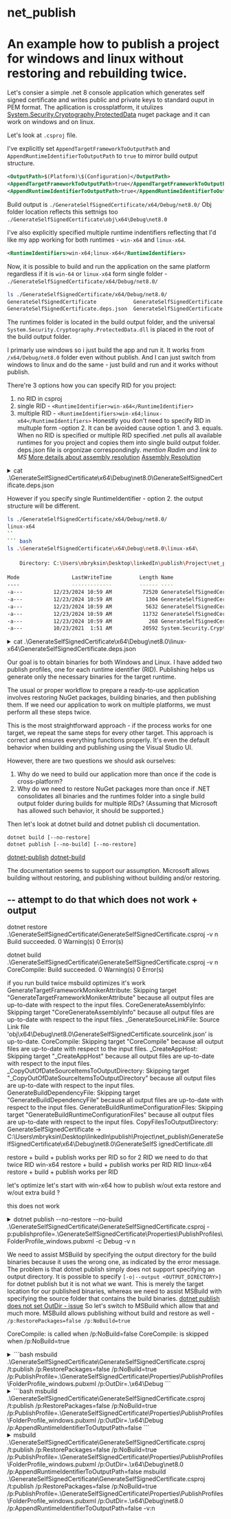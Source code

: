 # net_publish

<h1>An example how to publish a project for windows and linux without restoring and rebuilding twice.</h1>

Let's consier a simple .net 8 console application which generates self signed certificate and writes public and private keys to standard ouput in PEM format.
The apllication is crossplatform, it utulizes [System.Security.Cryptography.ProtectedData](https://www.nuget.org/packages/System.Security.Cryptography.ProtectedData/6.0.0) nuget package and it can work on windows and on linux.

Let's look at ``.csproj`` file.

I've explicitly set ``AppendTargetFrameworkToOutputPath`` and ``AppendRuntimeIdentifierToOutputPath`` to ``true`` to mirror build output structure.
```xml
<OutputPath>$(Platform)\$(Configuration)</OutputPath>
<AppendTargetFrameworkToOutputPath>true</AppendTargetFrameworkToOutputPath>
<AppendRuntimeIdentifierToOutputPath>true</AppendRuntimeIdentifierToOutputPath>
```
Build output is ``./GenerateSelfSignedCertificate/x64/Debug/net8.0/``
Obj folder location reflects this settnigs too ``./GenerateSelfSignedCertificate\obj\x64\Debug\net8.0``

I've also explicitly specified multiple runtime indentifiers reflecting that I'd like my app working for both runtimes - ``win-x64`` and ``linux-x64``.
```xml
<RuntimeIdentifiers>win-x64;linux-x64</RuntimeIdentifiers>
```
Now, it is possible to build and run the application on the same platform regardless if it is ``win-64`` or ``linux-x64`` form single folder - ``./GenerateSelfSignedCertificate/x64/Debug/net8.0/``
```bash
ls ./GenerateSelfSignedCertificate/x64/Debug/net8.0/
GenerateSelfSignedCertificate            GenerateSelfSignedCertificate.dll  GenerateSelfSignedCertificate.runtimeconfig.json  runtimes
GenerateSelfSignedCertificate.deps.json  GenerateSelfSignedCertificate.pdb  System.Security.Cryptography.ProtectedData.dll
```

The runtimes folder is located in the build output folder, and the universal ``System.Security.Cryptography.ProtectedData.dll`` is placed in the root of the build output folder.

I primarly use windows so i just build the app and run it. It works from ``/x64/Debug/net8.0`` folder even without publish.
And I can just switch from windows to linux and do the same - just build and run and it works without publish.

There're 3 options how you can specify RID for you project:
1. no RID in csproj
2. single RID - ``<RuntimeIdentifier>win-x64</RuntimeIdentifier>``
3. multiple RID - ``<RuntimeIdentifiers>win-x64;linux-x64</RuntimeIdentifiers>``
Honestly you don't need to specify RID in multuple form -option 2. It can be avoided cause option 1. and 3. equals.
When no RID is specified or multiple RID specified .net pulls all available runtimes for you project and copies them into single build output folder.  deps.json file is orgonizae  correspondingly. *mention Radim and link to MS*
[More details about assembly resolution](https://github.com/dotnet/cli/blob/rel/1.0.0/Documentation/specs/corehost.md)
[Assembly Resolution](https://github.com/dotnet/cli/blob/rel/1.0.0/Documentation/specs/corehost.md#assembly-resolution)


<details>
<summary>cat .\GenerateSelfSignedCertificate\x64\Debug\net8.0\GenerateSelfSignedCertificate.deps.json</summary>

```
{
  "runtimeTarget": {
    "name": ".NETCoreApp,Version=v8.0",
    "signature": ""
  },
  "compilationOptions": {},
  "targets": {
    ".NETCoreApp,Version=v8.0": {
      "GenerateSelfSignedCertificate/1.0.0": {
        "dependencies": {
          "System.Security.Cryptography.ProtectedData": "6.0.0"
        },
        "runtime": {
          "GenerateSelfSignedCertificate.dll": {}
        }
      },
      "System.Security.Cryptography.ProtectedData/6.0.0": {
        "runtime": {
          "lib/net6.0/System.Security.Cryptography.ProtectedData.dll": {
            "assemblyVersion": "6.0.0.0",
            "fileVersion": "6.0.21.52210"
          }
        },
        "runtimeTargets": {
          "runtimes/win/lib/net6.0/System.Security.Cryptography.ProtectedData.dll": {
            "rid": "win",
            "assetType": "runtime",
            "assemblyVersion": "6.0.0.0",
            "fileVersion": "6.0.21.52210"
          }
        }
      }
    }
  },
  "libraries": {
    "GenerateSelfSignedCertificate/1.0.0": {
      "type": "project",
      "serviceable": false,
      "sha512": ""
    },
    "System.Security.Cryptography.ProtectedData/6.0.0": {
      "type": "package",
      "serviceable": true,
      "sha512": "sha512-rp1gMNEZpvx9vP0JW0oHLxlf8oSiQgtno77Y4PLUBjSiDYoD77Y8uXHr1Ea5XG4/pIKhqAdxZ8v8OTUtqo9PeQ==",
      "path": "system.security.cryptography.protecteddata/6.0.0",
      "hashPath": "system.security.cryptography.protecteddata.6.0.0.nupkg.sha512"
    }
  }
}
```
</details>

However if you specify single RuntimeIdentifier - option 2. the output structure will be different.
``` bash
ls ./GenerateSelfSignedCertificate/x64/Debug/net8.0/
linux-x64
``
``` bash
ls .\GenerateSelfSignedCertificate\x64\Debug\net8.0\linux-x64\

    Directory: C:\Users\mbryksin\Desktop\linkedIn\publish\Project\net_publish\GenerateSelfSignedCertificate\x64\Debug\net8.0\linux-x64

Mode                 LastWriteTime         Length Name
----                 -------------         ------ ----
-a---          12/23/2024 10:59 AM          72520 GenerateSelfSignedCertificate
-a---          12/23/2024 10:59 AM           1304 GenerateSelfSignedCertificate.deps.json
-a---          12/23/2024 10:59 AM           5632 GenerateSelfSignedCertificate.dll
-a---          12/23/2024 10:59 AM          11732 GenerateSelfSignedCertificate.pdb
-a---          12/23/2024 10:59 AM            268 GenerateSelfSignedCertificate.runtimeconfig.json
-a---          10/23/2021  1:51 AM          20592 System.Security.Cryptography.ProtectedData.dll
```

<details>
<summary>cat .\GenerateSelfSignedCertificate\x64\Debug\net8.0\linux-x64\GenerateSelfSignedCertificate.deps.json</summary>
cat .\GenerateSelfSignedCertificate\x64\Debug\net8.0\linux-x64\GenerateSelfSignedCertificate.deps.json
{
  "runtimeTarget": {
    "name": ".NETCoreApp,Version=v8.0/linux-x64",
    "signature": ""
  },
  "compilationOptions": {},
  "targets": {
    ".NETCoreApp,Version=v8.0": {},
    ".NETCoreApp,Version=v8.0/linux-x64": {
      "GenerateSelfSignedCertificate/1.0.0": {
        "dependencies": {
          "System.Security.Cryptography.ProtectedData": "6.0.0"
        },
        "runtime": {
          "GenerateSelfSignedCertificate.dll": {}
        }
      },
      "System.Security.Cryptography.ProtectedData/6.0.0": {
        "runtime": {
          "lib/net6.0/System.Security.Cryptography.ProtectedData.dll": {
            "assemblyVersion": "6.0.0.0",
            "fileVersion": "6.0.21.52210"
          }
        }
      }
    }
  },
  "libraries": {
    "GenerateSelfSignedCertificate/1.0.0": {
      "type": "project",
      "serviceable": false,
      "sha512": ""
    },
    "System.Security.Cryptography.ProtectedData/6.0.0": {
      "type": "package",
      "serviceable": true,
      "sha512": "sha512-rp1gMNEZpvx9vP0JW0oHLxlf8oSiQgtno77Y4PLUBjSiDYoD77Y8uXHr1Ea5XG4/pIKhqAdxZ8v8OTUtqo9PeQ==",
      "path": "system.security.cryptography.protecteddata/6.0.0",
      "hashPath": "system.security.cryptography.protecteddata.6.0.0.nupkg.sha512"
    }
  }
}
</details>

Our goal is to obtain binaries for both Windows and Linux.
I have added two publish profiles, one for each runtime identifier (RID).
Publishing helps us generate only the necessary binaries for the target runtime.

The usual or proper workflow to prepare a ready-to-use application involves restoring NuGet packages, building binaries, and then publishing them.
If we need our application to work on multiple platforms, we must perform all these steps twice.

This is the most straightforward approach - if the process works for one target, we repeat the same steps for every other target.
This approach is correct and ensures everything functions properly.
It's even the default behavior when building and publishing using the Visual Studio UI.

However, there are two questions we should ask ourselves:
1. Why do we need to build our application more than once if the code is cross-platform?
2. Why do we need to restore NuGet packages more than once if .NET consolidates all binaries and the runtimes folder into a single build output folder during builds for multiple RIDs? (Assuming that Microsoft has allowed such behavior, it should be supported.)

Then let's look at dotnet build and dotnet publish cli documentation.
```
dotnet build [--no-restore]
dotnet publish [--no-build] [--no-restore]
```
[dotnet-publish](https://learn.microsoft.com/en-us/dotnet/core/tools/dotnet-publish)
[dotnet-build](https://learn.microsoft.com/en-us/dotnet/core/tools/dotnet-build)

The documentation seems to support our assumption. Microsoft allows building without restoring, and publishing without building and/or restoring.

--
attempt to do that which does not work + output
--

dotnet restore  .\GenerateSelfSignedCertificate\GenerateSelfSignedCertificate.csproj -v n
Build succeeded.
    0 Warning(s)
    0 Error(s)

dotnet build .\GenerateSelfSignedCertificate\GenerateSelfSignedCertificate.csproj -v n
CoreCompile:
Build succeeded.
    0 Warning(s)
    0 Error(s)

if you run build twice msbuild optimizes it's work
GenerateTargetFrameworkMonikerAttribute:
       Skipping target "GenerateTargetFrameworkMonikerAttribute" because all output files are up-to-date with respect to the input files.
       CoreGenerateAssemblyInfo:
       Skipping target "CoreGenerateAssemblyInfo" because all output files are up-to-date with respect to the input files.
       _GenerateSourceLinkFile:
         Source Link file 'obj\x64\Debug\net8.0\GenerateSelfSignedCertificate.sourcelink.json' is up-to-date.
       CoreCompile:
       Skipping target "CoreCompile" because all output files are up-to-date with respect to the input files.
       _CreateAppHost:
       Skipping target "_CreateAppHost" because all output files are up-to-date with respect to the input files.
       _CopyOutOfDateSourceItemsToOutputDirectory:
       Skipping target "_CopyOutOfDateSourceItemsToOutputDirectory" because all output files are up-to-date with respect to the input files.
       GenerateBuildDependencyFile:
       Skipping target "GenerateBuildDependencyFile" because all output files are up-to-date with respect to the input files.
       GenerateBuildRuntimeConfigurationFiles:
       Skipping target "GenerateBuildRuntimeConfigurationFiles" because all output files are up-to-date with respect to the input files.
       CopyFilesToOutputDirectory:
         GenerateSelfSignedCertificate -> C:\Users\mbryksin\Desktop\linkedIn\publish\Project\net_publish\GenerateSelfSignedCertificate\x64\Debug\net8.0\GenerateSelfS 
         ignedCertificate.dll

restore + build + publish works per RID
so for 2 RID we need to do that twice
RID win-x64
restore + build + publish works per RID
RID linux-x64
restore + build + publish works per RID

let's optimize
let's start with win-x64
how to publish w/out exta restore and w/out extra build ?

this does not work
<details>
<summary>
dotnet publish --no-restore --no-build .\GenerateSelfSignedCertificate\GenerateSelfSignedCertificate.csproj -p:publishprofile=.\GenerateSelfSignedCertificate\Properties\PublishProfiles\FolderProfile_windows.pubxml -c Debug -v n
</summary>
Build FAILED.

C:\Program Files\dotnet\sdk\8.0.403\Sdks\Microsoft.NET.Sdk\targets\Microsoft.NET.Publish.targets(351,5): error MSB3030: Could not copy the file "obj\x64\Debug
       \net8.0\win-x64\GenerateSelfSignedCertificate.dll" because it was not found. [C:\Users\mbryksin\Desktop\linkedIn\publish\Project\net_publish\GenerateSelfSigne
       dCertificate\GenerateSelfSignedCertificate.csproj]
</details>

We need to assist MSBuild by specifying the output directory for the build binaries because it uses the wrong one, as indicated by the error message.
The problem is that dotnet publish simply does not support specifying an output directory.
It is possible to specify ``[-o|--output <OUTPUT_DIRECTORY>]`` for dotnet publish but it is not what we want.
This is merely the target location for our published binaries, whereas we need to assist MSBuild with specifying the source folder that contains the build binaries.
[dotnet publish does not set OutDir - issue](https://github.com/dotnet/sdk/issues/9012)
So let's switch to MSBuild which allow that and much more.
MSBuild allows publishing without build and restore as well -  ``/p:RestorePackages=false /p:NoBuild=true``

CoreCompile: is called when /p:NoBuild=false
CoreCompile: is skipped when /p:NoBuild=true

<details>
that does not work too
<summary>
```bash
msbuild .\GenerateSelfSignedCertificate\GenerateSelfSignedCertificate.csproj /t:publish /p:RestorePackages=false /p:NoBuild=true /p:PublishProfile=.\GenerateSelfSignedCertificate\Properties\PublishProfiles\FolderProfile_windows.pubxml /p:OutDir=.\x64\Debug
```
</summary>
```bash
C:\Program Files\dotnet\sdk\8.0.403\Sdks\Microsoft.NET.Sdk\targets\Microsoft.NET.Publish.targets(351,5): error MSB3030: Could not copy the file "obj\x64\Debug\net8.0 
\win-x64\GenerateSelfSignedCertificate.dll" because it was not found. [C:\Users\mbryksin\Desktop\linkedIn\publish\Project\net_publish\GenerateSelfSignedCertificate\G 
enerateSelfSignedCertificate.csproj]
```
</details>

<details>
That still does not work
<summary>
```bash
msbuild .\GenerateSelfSignedCertificate\GenerateSelfSignedCertificate.csproj /t:publish /p:RestorePackages=false /p:NoBuild=true /p:PublishProfile=.\GenerateSelfSignedCertificate\Properties\PublishProfiles\FolderProfile_windows.pubxml /p:OutDir=.\x64\Debug /p:AppendRuntimeIdentifierToOutputPath=false
```
</summary>
```bash
C:\Program Files\dotnet\sdk\8.0.403\Sdks\Microsoft.NET.Sdk\targets\Microsoft.NET.Publish.targets(351,5): error MSB3030: Could not copy the file "obj\x64\Debug\net8.0 
\win-x64\GenerateSelfSignedCertificate.dll" because it was not found. [C:\Users\mbryksin\Desktop\linkedIn\publish\Project\net_publish\GenerateSelfSignedCertificate\G 
enerateSelfSignedCertificate.csproj]
```
</details>

<details>
<summary>
msbuild .\GenerateSelfSignedCertificate\GenerateSelfSignedCertificate.csproj /t:publish /p:RestorePackages=false /p:NoBuild=true /p:PublishProfile=.\GenerateSelfSignedCertificate\Properties\PublishProfiles\FolderProfile_windows.pubxml /p:OutDir=.\x64\Debug\net8.0 /p:AppendRuntimeIdentifierToOutputPath=false
msbuild .\GenerateSelfSignedCertificate\GenerateSelfSignedCertificate.csproj /t:publish /p:RestorePackages=false /p:NoBuild=true /p:PublishProfile=.\GenerateSelfSignedCertificate\Properties\PublishProfiles\FolderProfile_windows.pubxml /p:OutDir=.\x64\Debug\net8.0 /p:AppendRuntimeIdentifierToOutputPath=false -v:n
</summary>
``` bash
MSBuild version 17.11.9+a69bbaaf5 for .NET Framework
Build started 12/9/2024 11:15:27 PM.

Project "C:\Users\mbryksin\Desktop\linkedIn\publish\Project\net_publish\GenerateSelfSignedCertificate\GenerateSelfSignedCertificate.csproj" on node 1 (publish targ
et(s)).
_CopyResolvedFilesToPublishPreserveNewest:
Skipping target "_CopyResolvedFilesToPublishPreserveNewest" because all output files are up-to-date with respect to the input files.
_CopyResolvedFilesToPublishAlways:
  Copying file from "C:\Users\mbryksin\Desktop\linkedIn\publish\Project\net_publish\GenerateSelfSignedCertificate\obj\x64\Debug\net8.0\apphost.exe" to "C:\Users\mb
  ryksin\Desktop\linkedIn\publish\Project\net_publish\GenerateSelfSignedCertificate\x64\Debug\publish_win\GenerateSelfSignedCertificate.exe".
Publish:
  GenerateSelfSignedCertificate -> C:\Users\mbryksin\Desktop\linkedIn\publish\Project\net_publish\GenerateSelfSignedCertificate\x64\Debug\publish_win\
Done Building Project "C:\Users\mbryksin\Desktop\linkedIn\publish\Project\net_publish\GenerateSelfSignedCertificate\GenerateSelfSignedCertificate.csproj" (publish 
target(s)).


Build succeeded.
    0 Warning(s)
    0 Error(s)

Time Elapsed 00:00:00.52
```

As you can see no CoreCompile taget was called. Cimpilation was skipped.
Ok we've just publish the app w/out restore and w/out build for windows.
(or to way that differertly we restore nugets and build the app only once during the build itself not during publish)

Let's run publish for linux.
```bash
msbuild .\GenerateSelfSignedCertificate\GenerateSelfSignedCertificate.csproj /t:publish /p:RestorePackages=false /p:NoBuild=true /p:PublishProfile=.\GenerateSelfSignedCertificate\Properties\PublishProfiles\FolderProfile_linux.pubxml /p:OutDir=.\x64\Debug\net8.0 /p:AppendRuntimeIdentifierToOutputPath=false -v:n
```

```bash
Build FAILED.

"C:\Users\mbryksin\Desktop\linkedIn\publish\Project\net_publish\GenerateSelfSignedCertificate\GenerateSelfSignedCertificate.csproj" (publish target) (1) ->
(_CopyResolvedFilesToPublishAlways target) ->
  C:\Program Files\dotnet\sdk\8.0.403\Sdks\Microsoft.NET.Sdk\targets\Microsoft.NET.Publish.targets(380,5): error MSB3030: Could not copy the file "C:\Users\mbryksin\Desktop\linkedIn\publish\Project\net_publish\GenerateSelfSignedCertificate\obj\x64\Debug\net8.0\apphost" because it was not found. [C:\Users\mbryksin\Desktop\linkedIn\publish\Project\net_publish\GenerateSelfSignedCertificate\GenerateSelfSignedCer 
tificate.csproj]

    0 Warning(s)
    1 Error(s)

Time Elapsed 00:00:00.77
```

We encountered an issue with apphost. In .NET Core 3.0 and later, when you publish an application, an executable file (apphost) is created by default. This feature provides a platform-specific binary that allows you to run your application without needing to specify dotnet and the DLL name, simplifying the launch process.

If you prefer to disable the creation of the apphost and follow the traditional approach of running your application using the dotnet command with your DLL, you can adjust your project file (*.csproj) to do so. To disable apphost for your project, add <UseAppHost>false</UseAppHost> to the .csproj file.

By doing this, the apphost is not created for your executable, meaning you'll need to run the executable using dotnet, which might not be convenient or even acceptable for certain scenarios.

Let's disable apphost creation and run the previous command once again. Publishing for Linux now works as expected.

```bash
msbuild .\GenerateSelfSignedCertificate\GenerateSelfSignedCertificate.csproj /t:publish /p:RestorePackages=false /p:NoBuild=true /p:PublishProfile=.\GenerateSelfSignedCertificate\Properties\PublishProfiles\FolderProfile_linux.pubxml /p:OutDir=.\x64\Debug\net8.0 /p:AppendRuntimeIdentifierToOutputPath=false -v:n  
MSBuild version 17.11.9+a69bbaaf5 for .NET Framework
Build started 12/13/2024 3:38:01 PM.

Project "C:\Users\mbryksin\Desktop\linkedIn\publish\Project\net_publish\GenerateSelfSignedCertificate\GenerateSelfSignedCertificate.csproj" on node 1 (publish target(s)).
_CopyResolvedFilesToPublishPreserveNewest:
Building target "_CopyResolvedFilesToPublishPreserveNewest" partially, because some output files are out of date with respect to their input files.
  Copying file from "C:\Users\mbryksin\Desktop\linkedIn\publish\Project\net_publish\GenerateSelfSignedCertificate\x64\Debug\net8.0\GenerateSelfSignedCertificate.runtimeconfig.json" to "C:\Users\mbryksin\Desktop\linkedIn\publish\Project\net_publish\GenerateSelfSignedCertificate\x64\Debug\publish_linux\GenerateSelfSignedCertificate.runtimeconfig.json".
  Copying file from "C:\Users\mbryksin\Desktop\linkedIn\publish\Project\net_publish\GenerateSelfSignedCertificate\obj\x64\Debug\net8.0\GenerateSelfSignedCertificate.pdb" to "C:\Users\mbryksin\Desktop\linkedIn\publish\Project\net_publish\GenerateSelfSignedCertificate\x64\Debug\publish_linux\GenerateSelfSignedCertificate.pdb".
  Copying file from "C:\Users\mbryksin\Desktop\linkedIn\publish\Project\net_publish\GenerateSelfSignedCertificate\obj\x64\Debug\net8.0\GenerateSelfSignedCertificate.dll" to "C:\Users\mbryksin\Desktop\linkedIn\publish\Project\net_publish\GenerateSelfSignedCertificate\x64\Debug\publish_linux\GenerateSelfSignedCertificate.dll".
  Copying file from "C:\Users\mbryksin\Desktop\linkedIn\publish\Project\net_publish\GenerateSelfSignedCertificate\x64\Debug\net8.0\GenerateSelfSignedCertificate.deps.json" to "C:\Users\mbryksin\Desktop\linkedIn\publish\Project\net_publish\GenerateSelfSignedCertificate\x64\Debug\publish_linux\GenerateSelfSignedCertificate.deps.json".
Publish:
  GenerateSelfSignedCertificate -> C:\Users\mbryksin\Desktop\linkedIn\publish\Project\net_publish\GenerateSelfSignedCertificate\x64\Debug\publish_linux\
Done Building Project "C:\Users\mbryksin\Desktop\linkedIn\publish\Project\net_publish\GenerateSelfSignedCertificate\GenerateSelfSignedCertificate.csproj" (publish target(s)).


Build succeeded.
    0 Warning(s)
    0 Error(s)

Time Elapsed 00:00:00.59
```

However, the absence of apphost is not our desired solution. Let's delve a bit deeper. We have just demonstrated that apphost is the key obstacle preventing us from publishing for two different platforms using a single build and restore process. To address the apphost problem, we need to analyze the MSBuild output or the [binary log](https://learn.microsoft.com/en-us/visualstudio/msbuild/obtaining-build-logs-with-msbuild?view=vs-2022#save-a-binary-log).([msbuild binary log viewer](https://msbuildlog.com/)
My teammate @Martin Balous were succefully reserached the problem and found out the msbuild target responsible for apphost creation.

```bash
msbuild .\GenerateSelfSignedCertificate\GenerateSelfSignedCertificate.csproj /p:Configuration=Debug /t:ResolveFrameworkReferences;_CreateAppHost /p:PublishProfile=.\GenerateSelfSignedCertificate\Properties\PublishProfiles\FolderProfile_linux.pubxml /p:OutDir=.\x64\Debug\net8.0 /p:AppendRuntimeIdentifierToOutputPath=false -v:n                                           
MSBuild version 17.11.9+a69bbaaf5 for .NET Framework
Build started 12/13/2024 4:38:21 PM.

Project "C:\Users\mbryksin\Desktop\linkedIn\publish\Project\net_publish\GenerateSelfSignedCertificate\GenerateSelfSignedCertificate.csproj" on node 1 (ResolveFrameworkRe
ferences;_CreateAppHost target(s)).
GenerateTargetFrameworkMonikerAttribute:
Skipping target "GenerateTargetFrameworkMonikerAttribute" because all output files are up-to-date with respect to the input files.
CoreGenerateAssemblyInfo:
Skipping target "CoreGenerateAssemblyInfo" because all output files are up-to-date with respect to the input files.
_GenerateSourceLinkFile:
  Source Link file 'obj\x64\Debug\net8.0\GenerateSelfSignedCertificate.sourcelink.json' is up-to-date.
CoreCompile:
Skipping target "CoreCompile" because all output files are up-to-date with respect to the input files.
_CreateAppHost:
Skipping target "_CreateAppHost" because all output files are up-to-date with respect to the input files.
Done Building Project "C:\Users\mbryksin\Desktop\linkedIn\publish\Project\net_publish\GenerateSelfSignedCertificate\GenerateSelfSignedCertificate.csproj" (ResolveFramewo 
rkReferences;_CreateAppHost target(s)).


Build succeeded.
    0 Warning(s)
    0 Error(s)

Time Elapsed 00:00:00.60
```

This what @Martin wrote to me:
--
after long time of reverse engineering the binary logs...
![screenshot](./imageFolder/apphost_investigation.png)



Final commands
--
1) remove folders

Remove-Item -Path .\GenerateSelfSignedCertificate\obj\, .\GenerateSelfSignedCertificate\x64\ -Recurse -Force
ls .\GenerateSelfSignedCertificate\

    Directory: C:\Users\mbryksin\Desktop\linkedIn\publish\Project\net_publish\GenerateSelfSignedCertificate

Mode                 LastWriteTime         Length Name
----                 -------------         ------ ----
d----           11/2/2024  6:43 PM                Properties
-a---          12/13/2024  3:49 PM            966 GenerateSelfSignedCertificate.csproj
-a---           9/13/2024 10:15 PM            334 GenerateSelfSignedCertificate.csproj.user
-a---           11/2/2024  6:52 PM           1249 Program.cs

2) clean project

C:\Users\mbryksin\Desktop\linkedIn\publish\Project\net_publish>msbuild /t:clean .\GenerateSelfSignedCertificate\GenerateSelfSignedCertificate.csproj 
MSBuild version 17.11.9+a69bbaaf5 for .NET Framework
Build started 12/13/2024 5:29:37 PM.

Project "C:\Users\mbryksin\Desktop\linkedIn\publish\Project\net_publish\GenerateSelfSignedCertificate\GenerateSelfSignedCertificate.csproj" on node 1 (clean target(s)).
CoreClean:
  Creating directory "obj\x64\Debug\net8.0\".
Done Building Project "C:\Users\mbryksin\Desktop\linkedIn\publish\Project\net_publish\GenerateSelfSignedCertificate\GenerateSelfSignedCertificate.csproj" (clean target(s)).


Build succeeded.
    0 Warning(s)
    0 Error(s)

Time Elapsed 00:00:00.50

3) restore
dotnet restore  .\GenerateSelfSignedCertificate\GenerateSelfSignedCertificate.csproj -v n
Build started 12/13/2024 5:53:46 PM.
     1>Project "C:\Users\mbryksin\Desktop\linkedIn\publish\Project\net_publish\GenerateSelfSignedCertificate\GenerateSelfSignedCertificate.csproj" on node 1 (Restore target(s)).
     1>_GetAllRestoreProjectPathItems:
         Determining projects to restore...
       Restore:
         X.509 certificate chain validation will use the default trust store selected by .NET for code signing.
         X.509 certificate chain validation will use the default trust store selected by .NET for timestamping.
         Restoring packages for C:\Users\mbryksin\Desktop\linkedIn\publish\Project\net_publish\GenerateSelfSignedCertificate\GenerateSelfSignedCertificate.csproj...
           GET https://api.nuget.org/v3/vulnerabilities/index.json
           OK https://api.nuget.org/v3/vulnerabilities/index.json 10ms
           GET https://api.nuget.org/v3-vulnerabilities/2024.12.13.05.09.02/vulnerability.base.json
           GET https://api.nuget.org/v3-vulnerabilities/2024.12.13.05.09.02/2024.12.13.05.09.02/vulnerability.update.json
           OK https://api.nuget.org/v3-vulnerabilities/2024.12.13.05.09.02/vulnerability.base.json 10ms
           OK https://api.nuget.org/v3-vulnerabilities/2024.12.13.05.09.02/2024.12.13.05.09.02/vulnerability.update.json 14ms
         Generating MSBuild file C:\Users\mbryksin\Desktop\linkedIn\publish\Project\net_publish\GenerateSelfSignedCertificate\obj\GenerateSelfSignedCertificate.csproj.nuget.g.pr
         ops.
         Generating MSBuild file C:\Users\mbryksin\Desktop\linkedIn\publish\Project\net_publish\GenerateSelfSignedCertificate\obj\GenerateSelfSignedCertificate.csproj.nuget.g.ta 
         rgets.
         Writing assets file to disk. Path: C:\Users\mbryksin\Desktop\linkedIn\publish\Project\net_publish\GenerateSelfSignedCertificate\obj\project.assets.json
         Restored C:\Users\mbryksin\Desktop\linkedIn\publish\Project\net_publish\GenerateSelfSignedCertificate\GenerateSelfSignedCertificate.csproj (in 353 ms).

         NuGet Config files used:
             C:\Users\mbryksin\AppData\Roaming\NuGet\NuGet.Config
             C:\Program Files (x86)\NuGet\Config\Microsoft.VisualStudio.Offline.config

         Feeds used:
             https://api.nuget.org/v3/index.json
             https://artifactory.rd.veeam.dev/artifactory/api/nuget/nuget-group
             C:\Program Files (x86)\Microsoft SDKs\NuGetPackages\
             C:\local
             https://tfs.veeam.dev/DefaultCollection/ExchangeExplorer/_packaging/internal-nugets/nuget/v3/index.json
     1>Done Building Project "C:\Users\mbryksin\Desktop\linkedIn\publish\Project\net_publish\GenerateSelfSignedCertificate\GenerateSelfSignedCertificate.csproj" (Restore target( 
       s)).

Build succeeded.
    0 Warning(s)
    0 Error(s)

Time Elapsed 00:00:00.92
                                      

4) build project
msbuild .\GenerateSelfSignedCertificate\GenerateSelfSignedCertificate.csproj /p:Configuration=Debug
MSBuild version 17.11.9+a69bbaaf5 for .NET Framework
Build started 12/13/2024 5:20:17 PM.

Project "C:\Users\mbryksin\Desktop\linkedIn\publish\Project\net_publish\GenerateSelfSignedCertificate\GenerateSelfSignedCertificate.csproj" on node 1 (default targets).
GenerateTargetFrameworkMonikerAttribute:
Skipping target "GenerateTargetFrameworkMonikerAttribute" because all output files are up-to-date with respect to the input files.
CoreGenerateAssemblyInfo:
Skipping target "CoreGenerateAssemblyInfo" because all output files are up-to-date with respect to the input files.
_GenerateSourceLinkFile:
  Source Link file 'obj\x64\Debug\net8.0\GenerateSelfSignedCertificate.sourcelink.json' is up-to-date.
CoreCompile:
Skipping target "CoreCompile" because all output files are up-to-date with respect to the input files.
_CreateAppHost:
Skipping target "_CreateAppHost" because all output files are up-to-date with respect to the input files.
_CopyOutOfDateSourceItemsToOutputDirectory:
Skipping target "_CopyOutOfDateSourceItemsToOutputDirectory" because all output files are up-to-date with respect to the input files.
GenerateBuildDependencyFile:
Skipping target "GenerateBuildDependencyFile" because all output files are up-to-date with respect to the input files.
GenerateBuildRuntimeConfigurationFiles:
Skipping target "GenerateBuildRuntimeConfigurationFiles" because all output files are up-to-date with respect to the input files.
CopyFilesToOutputDirectory:
  GenerateSelfSignedCertificate -> C:\Users\mbryksin\Desktop\linkedIn\publish\Project\net_publish\GenerateSelfSignedCertificate\x64\Debug\net8.0\GenerateSelfSignedCertificate.dl 
  l
Done Building Project "C:\Users\mbryksin\Desktop\linkedIn\publish\Project\net_publish\GenerateSelfSignedCertificate\GenerateSelfSignedCertificate.csproj" (default targets).      


Build succeeded.
    0 Warning(s)
    0 Error(s)

Time Elapsed 00:00:00.78

5) publish windows
msbuild .\GenerateSelfSignedCertificate\GenerateSelfSignedCertificate.csproj /t:publish /p:RestorePackages=false /p:NoBuild=true /p:PublishProfile=.\GenerateSelfSignedCertificate\Properties\PublishProfiles\FolderProfile_windows.pubxml /p:OutDir=.\x64\Debug\net8.0 /p:AppendRuntimeIdentifierToOutputPath=false -v:n
MSBuild version 17.11.9+a69bbaaf5 for .NET Framework
Build started 12/13/2024 6:06:04 PM.

Project "C:\Users\mbryksin\Desktop\linkedIn\publish\Project\net_publish\GenerateSelfSignedCertificate\GenerateSelfSignedCertificate.csproj" on node 1 (publish target(s)).
_CopyResolvedFilesToPublishPreserveNewest:
Building target "_CopyResolvedFilesToPublishPreserveNewest" partially, because some output files are out of date with respect to their input files.
  Copying file from "C:\Users\mbryksin\Desktop\linkedIn\publish\Project\net_publish\GenerateSelfSignedCertificate\obj\x64\Debug\net8.0\GenerateSelfSignedCertificate.dll" to "C:\
  Users\mbryksin\Desktop\linkedIn\publish\Project\net_publish\GenerateSelfSignedCertificate\x64\Debug\publish_win\GenerateSelfSignedCertificate.dll".
  Copying file from "C:\Users\mbryksin\Desktop\linkedIn\publish\Project\net_publish\GenerateSelfSignedCertificate\obj\x64\Debug\net8.0\GenerateSelfSignedCertificate.pdb" to "C:\
  Users\mbryksin\Desktop\linkedIn\publish\Project\net_publish\GenerateSelfSignedCertificate\x64\Debug\publish_win\GenerateSelfSignedCertificate.pdb".
  Copying file from "C:\Users\mbryksin\Desktop\linkedIn\publish\Project\net_publish\GenerateSelfSignedCertificate\x64\Debug\net8.0\GenerateSelfSignedCertificate.deps.json" to "C
  :\Users\mbryksin\Desktop\linkedIn\publish\Project\net_publish\GenerateSelfSignedCertificate\x64\Debug\publish_win\GenerateSelfSignedCertificate.deps.json".
  Copying file from "C:\Users\mbryksin\Desktop\linkedIn\publish\Project\net_publish\GenerateSelfSignedCertificate\x64\Debug\net8.0\GenerateSelfSignedCertificate.runtimeconfig.js
  on" to "C:\Users\mbryksin\Desktop\linkedIn\publish\Project\net_publish\GenerateSelfSignedCertificate\x64\Debug\publish_win\GenerateSelfSignedCertificate.runtimeconfig.json".
_CopyResolvedFilesToPublishAlways:
  Copying file from "C:\Users\mbryksin\Desktop\linkedIn\publish\Project\net_publish\GenerateSelfSignedCertificate\obj\x64\Debug\net8.0\apphost.exe" to "C:\Users\mbryksin\Desktop
  \linkedIn\publish\Project\net_publish\GenerateSelfSignedCertificate\x64\Debug\publish_win\GenerateSelfSignedCertificate.exe".
Publish:
  GenerateSelfSignedCertificate -> C:\Users\mbryksin\Desktop\linkedIn\publish\Project\net_publish\GenerateSelfSignedCertificate\x64\Debug\publish_win\
Done Building Project "C:\Users\mbryksin\Desktop\linkedIn\publish\Project\net_publish\GenerateSelfSignedCertificate\GenerateSelfSignedCertificate.csproj" (publish target(s)).


Build succeeded.
    0 Warning(s)
    0 Error(s)

Time Elapsed 00:00:00.72

intermidiate step
 ls .\GenerateSelfSignedCertificate\obj\x64\Debug\net8.0\

    Directory: C:\Users\mbryksin\Desktop\linkedIn\publish\Project\net_publish\GenerateSelfSignedCertificate\obj\x64\Debug\net8.0

Mode                 LastWriteTime         Length Name
----                 -------------         ------ ----
d----          12/13/2024  6:04 PM                ref
d----          12/13/2024  6:04 PM                refint
d----          12/13/2024  6:04 PM                win-x64
-a---          12/13/2024  6:04 PM            198 .NETCoreApp,Version=v8.0.AssemblyAttributes.cs
-a---          12/13/2024  6:04 PM         139264 apphost.exe
-a---          12/13/2024  6:04 PM              0 Generate.0DD12D91.Up2Date
-a---          12/13/2024  6:04 PM           1061 GenerateSelfSignedCertificate.AssemblyInfo.cs
-a---          12/13/2024  6:04 PM             66 GenerateSelfSignedCertificate.AssemblyInfoInputs.cache
-a---          12/13/2024  6:06 PM           1353 GenerateSelfSignedCertificate.assets.cache
-a---          12/13/2024  6:04 PM            555 GenerateSelfSignedCertificate.csproj.AssemblyReference.cache
-a---          12/13/2024  6:04 PM             66 GenerateSelfSignedCertificate.csproj.CoreCompileInputs.cache
-a---          12/13/2024  6:04 PM           3033 GenerateSelfSignedCertificate.csproj.FileListAbsolute.txt
-a---          12/13/2024  6:04 PM           5632 GenerateSelfSignedCertificate.dll
-a---          12/13/2024  6:04 PM            660 GenerateSelfSignedCertificate.GeneratedMSBuildEditorConfig.editorconfig
-a---          12/13/2024  6:04 PM             66 GenerateSelfSignedCertificate.genruntimeconfig.cache
-a---          12/13/2024  6:04 PM          11676 GenerateSelfSignedCertificate.pdb
-a---          12/13/2024  6:04 PM            189 GenerateSelfSignedCertificate.sourcelink.json
-a---          12/13/2024  6:06 PM            934 PublishOutputs.f16676fdf0.txt

only one apphost.exe wich is windows one

6) create apphost for linux

msbuild .\GenerateSelfSignedCertificate\GenerateSelfSignedCertificate.csproj /p:Configuration=Debug /t:ResolveFrameworkReferences;_CreateAppHost /p:PublishProfile=.\GenerateSelfSignedCertificate\Properties\PublishProfiles\FolderProfile_linux.pubxml /p:OutDir=.\x64\Debug\net8.0 /p:AppendRuntimeIdentifierToOutputPath=false -v:n
MSBuild version 17.11.9+a69bbaaf5 for .NET Framework
Build started 12/13/2024 6:07:53 PM.

Project "C:\Users\mbryksin\Desktop\linkedIn\publish\Project\net_publish\GenerateSelfSignedCertificate\GenerateSelfSignedCertificate.csproj" on node 1 (ResolveFrameworkReferences
;_CreateAppHost target(s)).
GenerateTargetFrameworkMonikerAttribute:
Skipping target "GenerateTargetFrameworkMonikerAttribute" because all output files are up-to-date with respect to the input files.
CoreGenerateAssemblyInfo:
Skipping target "CoreGenerateAssemblyInfo" because all output files are up-to-date with respect to the input files.
_GenerateSourceLinkFile:
  Source Link file 'obj\x64\Debug\net8.0\GenerateSelfSignedCertificate.sourcelink.json' is up-to-date.
CoreCompile:
Skipping target "CoreCompile" because all output files are up-to-date with respect to the input files.
Done Building Project "C:\Users\mbryksin\Desktop\linkedIn\publish\Project\net_publish\GenerateSelfSignedCertificate\GenerateSelfSignedCertificate.csproj" (ResolveFrameworkRefere
nces;_CreateAppHost target(s)).


Build succeeded.
    0 Warning(s)
    0 Error(s)

Time Elapsed 00:00:00.75

run ls one more time
ls .\GenerateSelfSignedCertificate\obj\x64\Debug\net8.0\

    Directory: C:\Users\mbryksin\Desktop\linkedIn\publish\Project\net_publish\GenerateSelfSignedCertificate\obj\x64\Debug\net8.0

Mode                 LastWriteTime         Length Name
----                 -------------         ------ ----
d----          12/13/2024  6:04 PM                ref
d----          12/13/2024  6:04 PM                refint
d----          12/13/2024  6:04 PM                win-x64
-a---          12/13/2024  6:04 PM            198 .NETCoreApp,Version=v8.0.AssemblyAttributes.cs
-a---          12/13/2024  6:07 PM          72520 apphost
-a---          12/13/2024  6:04 PM         139264 apphost.exe
-a---          12/13/2024  6:04 PM              0 Generate.0DD12D91.Up2Date
-a---          12/13/2024  6:04 PM           1061 GenerateSelfSignedCertificate.AssemblyInfo.cs
-a---          12/13/2024  6:04 PM             66 GenerateSelfSignedCertificate.AssemblyInfoInputs.cache
-a---          12/13/2024  6:07 PM           1269 GenerateSelfSignedCertificate.assets.cache
-a---          12/13/2024  6:04 PM            555 GenerateSelfSignedCertificate.csproj.AssemblyReference.cache
-a---          12/13/2024  6:04 PM             66 GenerateSelfSignedCertificate.csproj.CoreCompileInputs.cache
-a---          12/13/2024  6:04 PM           3033 GenerateSelfSignedCertificate.csproj.FileListAbsolute.txt
-a---          12/13/2024  6:04 PM           5632 GenerateSelfSignedCertificate.dll
-a---          12/13/2024  6:04 PM            660 GenerateSelfSignedCertificate.GeneratedMSBuildEditorConfig.editorconfig
-a---          12/13/2024  6:04 PM             66 GenerateSelfSignedCertificate.genruntimeconfig.cache
-a---          12/13/2024  6:04 PM          11676 GenerateSelfSignedCertificate.pdb
-a---          12/13/2024  6:04 PM            189 GenerateSelfSignedCertificate.sourcelink.json
-a---          12/13/2024  6:06 PM            934 PublishOutputs.f16676fdf0.txt

now we have 2 apphost files inside the same folder

7) publish linux

>msbuild .\GenerateSelfSignedCertificate\GenerateSelfSignedCertificate.csproj /t:publish /p:RestorePackages=false /p:NoBuild=true /p:PublishProfile=.\GenerateSelfSignedCertificate\Properties\PublishProfiles\FolderProfile_linux.pubxml /p:OutDir=.\x64\Debug\net8.0 /p:AppendRuntimeIdentifierToOutputPath=false -v:n   
MSBuild version 17.11.9+a69bbaaf5 for .NET Framework
Build started 12/13/2024 6:09:39 PM.

Project "C:\Users\mbryksin\Desktop\linkedIn\publish\Project\net_publish\GenerateSelfSignedCertificate\GenerateSelfSignedCertificate.csproj" on node 1 (publish target(s)).
PrepareForPublish:
  Creating directory "x64\Debug\publish_linux\".
_CopyResolvedFilesToPublishPreserveNewest:
  Copying file from "C:\Users\mbryksin\.nuget\packages\system.security.cryptography.protecteddata\6.0.0\lib\net6.0\System.Security.Cryptography.ProtectedData.dll" to "C:\Users\m
  bryksin\Desktop\linkedIn\publish\Project\net_publish\GenerateSelfSignedCertificate\x64\Debug\publish_linux\System.Security.Cryptography.ProtectedData.dll".
  Copying file from "C:\Users\mbryksin\Desktop\linkedIn\publish\Project\net_publish\GenerateSelfSignedCertificate\obj\x64\Debug\net8.0\GenerateSelfSignedCertificate.pdb" to "C:\
  Users\mbryksin\Desktop\linkedIn\publish\Project\net_publish\GenerateSelfSignedCertificate\x64\Debug\publish_linux\GenerateSelfSignedCertificate.pdb".
  Copying file from "C:\Users\mbryksin\Desktop\linkedIn\publish\Project\net_publish\GenerateSelfSignedCertificate\x64\Debug\net8.0\GenerateSelfSignedCertificate.deps.json" to "C
  :\Users\mbryksin\Desktop\linkedIn\publish\Project\net_publish\GenerateSelfSignedCertificate\x64\Debug\publish_linux\GenerateSelfSignedCertificate.deps.json".
  Copying file from "C:\Users\mbryksin\Desktop\linkedIn\publish\Project\net_publish\GenerateSelfSignedCertificate\x64\Debug\net8.0\GenerateSelfSignedCertificate.runtimeconfig.js
  on" to "C:\Users\mbryksin\Desktop\linkedIn\publish\Project\net_publish\GenerateSelfSignedCertificate\x64\Debug\publish_linux\GenerateSelfSignedCertificate.runtimeconfig.json".
  Copying file from "C:\Users\mbryksin\Desktop\linkedIn\publish\Project\net_publish\GenerateSelfSignedCertificate\obj\x64\Debug\net8.0\GenerateSelfSignedCertificate.dll" to "C:\
  Users\mbryksin\Desktop\linkedIn\publish\Project\net_publish\GenerateSelfSignedCertificate\x64\Debug\publish_linux\GenerateSelfSignedCertificate.dll".
_CopyResolvedFilesToPublishAlways:
  Copying file from "C:\Users\mbryksin\Desktop\linkedIn\publish\Project\net_publish\GenerateSelfSignedCertificate\obj\x64\Debug\net8.0\apphost" to "C:\Users\mbryksin\Desktop\lin
  kedIn\publish\Project\net_publish\GenerateSelfSignedCertificate\x64\Debug\publish_linux\GenerateSelfSignedCertificate".
Publish:
  GenerateSelfSignedCertificate -> C:\Users\mbryksin\Desktop\linkedIn\publish\Project\net_publish\GenerateSelfSignedCertificate\x64\Debug\publish_linux\
Done Building Project "C:\Users\mbryksin\Desktop\linkedIn\publish\Project\net_publish\GenerateSelfSignedCertificate\GenerateSelfSignedCertificate.csproj" (publish target(s)).


Build succeeded.
    0 Warning(s)
    0 Error(s)

Time Elapsed 00:00:00.59

8) let ensure that app works

 .\GenerateSelfSignedCertificate\x64\Debug\publish_win\GenerateSelfSignedCertificate.exe      
-----BEGIN RSA PUBLIC KEY-----
MIIBCgKCAQEA3wfn3eeyGMhCKBXQsG5NTr+8CpjT8PtCR/DLjzXACO8W+LZU2jhe
OtJ3a96nLNJsmgcUpFuD2lhzji4xyt9SnYoFOWtq+7MF6D5btClx9uhAjQeTPbzX
DDD+SCxVRbMaBsBJuBAWe0FVFITiVzsSp2+uMTtwB2ITBXKusM85kEmgH0HrUhqT
opGghhCGLiONhENU6DgPlMGUJdOcS0jJICEtXMN+6BK/KnRGl1CaImHqhy5K9quf
sDEQ68DKNOLexzhFcpeCF71DGkxAk+m+tySH1eP5HpnGjdYRW8u1nR/TImIPy+Oy
ioN/kSOJuGZgUrYCbauAowEXGvgASExd4QIDAQAB
-----END RSA PUBLIC KEY-----

-----BEGIN RSA PRIVATE KEY-----
MIIEpQIBAAKCAQEA3wfn3eeyGMhCKBXQsG5NTr+8CpjT8PtCR/DLjzXACO8W+LZU
2jheOtJ3a96nLNJsmgcUpFuD2lhzji4xyt9SnYoFOWtq+7MF6D5btClx9uhAjQeT
PbzXDDD+SCxVRbMaBsBJuBAWe0FVFITiVzsSp2+uMTtwB2ITBXKusM85kEmgH0Hr
UhqTopGghhCGLiONhENU6DgPlMGUJdOcS0jJICEtXMN+6BK/KnRGl1CaImHqhy5K
9qufsDEQ68DKNOLexzhFcpeCF71DGkxAk+m+tySH1eP5HpnGjdYRW8u1nR/TImIP
y+OyioN/kSOJuGZgUrYCbauAowEXGvgASExd4QIDAQABAoIBAQCGemHYb0f3oWgi
e2TlvNxoSzu6uAOzHg0NC6fxpdswh9k2BdqL6ckHdrgDFrF+WTKafQJ5R6TtFsA2
Tqw/QwCxdPNJd/d95Kf/LPpmW0cYNVoWryac5yxTcYchRXn1GNTslSzeCvVDRFVk
letT5Y6N3s0NamVWTlBhzJCAk7KFyH7ViUw9OVxsW2uncOUXcCq7Uz3ixehPTY4s
8iJPGZDOLCCfhNAdJOU0N9+B1U8CG0hDb2EsnWiB+qVALoLJn8wxsm6d+u/H6wFv
x/MDoRkxLalvXkkO7WiXmT4Odie57rZqg9f+rLtI+AY6z5LZ1XS+KyqrQCKlNZs5
tWf2S5sxAoGBAOzlSWr2vbl21iqUi3hcsQDZ+msehkVUoFU9IS6Za7hgbrOSyKTo
OTRN/0lBuCAQFj84fhwr/JICBpDD/UN1VBuGdetS15kDkirB2U3tTJSAV9QSMKc2
pYNT+Hn+Sru2sA4msMuMk4OmymR+G/qqzO0aGMRThNtxUF58V25opw27AoGBAPEE
YXCVyZMoFFgZMJknNpJKrUtkI/88YuAMldMjauQTVw9+br1GRroYJ6OwNcRECOaH
NT6z45lOeQYO6gpjZG8gvSrUQN7tl0aBYinmuSwQqYvnGaZZuX5n9DP9GqEepzji
9M6VXg9kwEn8RAe/1LKbrq1Oth3JfYNfKSzdUPsTAoGBANMShLTqfic2zCIKUq5+
oDNrBOXWv7ocafMo0Vzs0/7m5RvZKC9OvlFtQY3rIXxn+PqBglPlmVgat/Dav9kQ
PE1+I6j2GiU6+kxghhcZ3Ubfh+HsBy+l0BlQgy9nNP1GDF2/eX0TlwgRX3nkp1dU
QdzsiK68376Kmxpk3Z4BXv8rAoGBALg5bvmNpMx0wEguyPToAlCEAD42R0WbNMCp
HgSLd/LpzYwsSh0nEHzCZdo6oH5quprrEonhGsFeOCenUsGqA2TmE3IfV46O8SiV
USFSGIxUGCS1+ucqghza/NCYULiDI7LZ1+HoTkNZ8Zkb2CxMNxpm4XfbSF0wXF4E
aQbADFw9AoGADMObRPd7qCQyM64+V43R0I9pJQvEbYM37BFPilC9G8MBqWCbF9oz
+Vzjmf8TFUYCTB22BLV5oX2W1ja36+YEv+UPLDaiEriSyKH6lF9q07payBVxvk7Y
8vXoQwmjXw2hAou7lOlwbX03DRCAG6JLgEJNKlVI+k4nyNwl4wsJu/I=
-----END RSA PRIVATE KEY-----


user@PRG10086:/mnt/c/Users/mbryksin/Desktop/linkedIn/publish/Project/net_publish$ ./GenerateSelfSignedCertificate/x64/Debug/publish_linux/GenerateSelfSignedCertificate
-----BEGIN RSA PUBLIC KEY-----
MIIBCgKCAQEAv47bthtvbQRV35LNoq+9JPU0BQD1XnnclFysfwszFN426adDtGkq
4frMjSdtHEdEUvCkCZQmyt3gVBeYiO118Z0JGvjT3fn8sTjCIv8mSz+PzEpi7gdz
rkHH0a2OYNgHN3UJOFg//QiMV20+S86O2lhIr7vP4A/hQVIEeqk4LHgSXXaPOtzT
Ia6i52hu7dFP3bFmui/P9Updt5xN+Owxvw8OsZJAFeLiDbaGjXDepUV6BqXVdqJ/
E78sGNXa7MeoW5ZeKfk5gzu1VnUMZ2VeCclVoZfwtZfSK/QSkRizZ9KC98eAlJOw
bzeswVylEiT8+z2Z6NSqj2C8gyiqw+U/cQIDAQAB
-----END RSA PUBLIC KEY-----

-----BEGIN RSA PRIVATE KEY-----
MIIEoQIBAAKCAQEAv47bthtvbQRV35LNoq+9JPU0BQD1XnnclFysfwszFN426adD
tGkq4frMjSdtHEdEUvCkCZQmyt3gVBeYiO118Z0JGvjT3fn8sTjCIv8mSz+PzEpi
7gdzrkHH0a2OYNgHN3UJOFg//QiMV20+S86O2lhIr7vP4A/hQVIEeqk4LHgSXXaP
OtzTIa6i52hu7dFP3bFmui/P9Updt5xN+Owxvw8OsZJAFeLiDbaGjXDepUV6BqXV
dqJ/E78sGNXa7MeoW5ZeKfk5gzu1VnUMZ2VeCclVoZfwtZfSK/QSkRizZ9KC98eA
lJOwbzeswVylEiT8+z2Z6NSqj2C8gyiqw+U/cQIDAQABAoH/b+1z87Q+0d72o5bj
u2t0Lrls69TjijsqPTDpRFJcRpU7q3Wl2dnuyfFWvs41XZCcG4UAVEMnZ4y9cbqt
Jf+aKtMsaYDQSvkG7YZ8k8us/yA5+uR8FG5w6XZbiz4d3fhcPyCOLUi4xYt5H/HK
X1ZnogJzy5Bcpk9LucnH/uQMLplKowc5McTuruhdZEBZMiYtfJZwsU34Y41AJLBC
sHaaouoWx4VM9e9H0RtOKP4TZktt5lds3J1s6ZdHKHuehKUqLHKQq22afL9RZhTl
2PGzSVX/g7It2AwkSFhY33Rf0ZAXTJhsE0zjaIBkkJcbHtIlYOU/W/MvPYZd2Yvd
1LqRAoGBAPsPnQL6CObbeRSUHrWCdUa924BYl5IEMkLs5BCJM13j/8cBtkKE8pgc
eZ5qB8EYxamP0SI9w6oJRKClmva/j28ldg8WodTu83pm6QYmOuaglAKMGzVjfvwh
Hc/8h6l6PB7YCpNKyjLMt4xLXyq+sp7LfNYYbDgOIQPIw8qYGK3ZAoGBAMNTk+du
5/UyqLWain13oP57FcaGirMg1WfmWWu2E+Lx/VouURX8Wvt/6CAEGGrj3GGaKiSK
haHLRU6yP7GLm75MnEN3L5AUd1ejIfquZZJBpBRx/+UKHWynK1Lkxat5mooC5TG8
7VmfjSkMDbq21ZosQlT92cEMFglhHwzgwudZAoGACEZLdn2nLXSuWO9I09Ko6tv3
EBPbawSYY3xLSAA9oSqSk4yK5UZceIb3uzDjcInQefYzfl1qxX/osyLCKL/HinJB
od2tF8eIXtBlfb5k0pUYS70yaGAPH2A4C1LXZc6RjLKyJoiggWwd4JHbYR1H5dPv
GV9UscRFckp7qYG5zoECgYEAlJEllorM87ushzUc0YIEeou0bGQ5azY2G+khasP7
LEtToRxJoKdprJIFRRTYXbUjEznnhBO4wO+Tr9/0gl7l/0DWOpqVGsn2XDpAxiOQ
LkavPr3XHacr6lDcqxhHIb5ExWSeX86L2fd5rxbz+mjG35V6fpr23dcLi+bLb0gl
90ECgYAbB0BMEFHfjZ7NLcQeFwoouyKCReB7yYFsF9tzS0HzpilvMA1J7YyQKbqM
80s16Clpd14cGi/ca+xrVVUFPXHVAsbPvjM/KNhorB+94ndgFy75AreAl+NtvwOD
HcuVvwhpyJQWUkUDhKGh5rSvPfh4z5Nf1dfD6rS3c3rE0ud6IQ==
-----END RSA PRIVATE KEY-----



worth mentioning:
--
1) The solution above works for entreprise comples solutions.
2) Conditional compilation is out of scope of this article.
